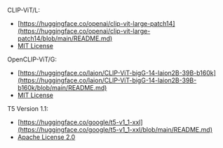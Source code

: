 CLIP-ViT/L: 
* [https://huggingface.co/openai/clip-vit-large-patch14](https://huggingface.co/openai/clip-vit-large-patch14/blob/main/README.md) 
* [MIT License](https://github.com/openai/CLIP/blob/main/LICENSE)

OpenCLIP-ViT/G: 
* [https://huggingface.co/laion/CLIP-ViT-bigG-14-laion2B-39B-b160k](https://huggingface.co/laion/CLIP-ViT-bigG-14-laion2B-39B-b160k/blob/main/README.md)
* [MIT License](https://choosealicense.com/licenses/mit)

T5 Version 1.1:
* [https://huggingface.co/google/t5-v1_1-xxl](https://huggingface.co/google/t5-v1_1-xxl/blob/main/README.md)
* [Apache License 2.0](https://choosealicense.com/licenses/apache-2.0)
